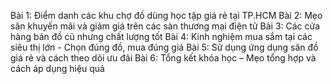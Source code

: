 Bài 1: Điểm danh các khu chợ đồ dùng học tập giá rẻ tại TP.HCM
Bài 2: Mẹo săn khuyến mãi và giảm giá trên các sàn thương mại điện tử
Bài 3: Các cửa hàng bán đồ cũ nhưng chất lượng tốt
Bài 4: Kinh nghiệm mua sắm tại các siêu thị lớn - Chọn đúng đồ, mua đúng giá
Bài 5: Sử dụng ứng dụng săn đồ giá rẻ và cách theo dõi ưu đãi
Bài 6: Tổng kết khóa học – Mẹo tổng hợp và cách áp dụng hiệu quả